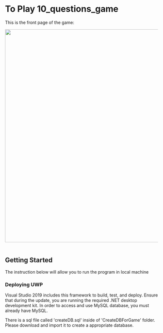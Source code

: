 <h1><b>To Play 10_questions_game</b></h1>

This is the front page of the game:

<img src="https://user-images.githubusercontent.com/70799519/103854118-0bca1480-50f3-11eb-8164-1f1e2a194e1c.png" width="700px">
<br/><br/>
<h2><b>Getting Started</h2></b>
The instruction below will allow you to run the program in local machine

<br/>
<h3><b>Deploying UWP</b></h3>
<p>Visual Studio 2019 includes this framework to build, test, and deploy. 
Ensure that during the update, you are running the required .NET desktop development kit.
In order to access and use MySQL database, you must already have MySQL.</p>

There is a sql file called 'createDB.sql' inside of 'CreateDBForGame' folder.
Please download and import it to create a appropriate database.

